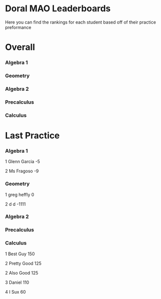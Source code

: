 # Doral MAO Leaderboards
Here you can find the rankings for each student based off of their practice preformance

# Overall

<h3> Algebra 1 </h3>
<h3> Geometry </h3>
<h3> Algebra 2 </h3>
<h3> Precalculus </h3>
<h3> Calculus </h3>

# Last Practice

<h3> Algebra 1 </h3>

1 Glenn Garcia -5

2 Ms Fragoso -9
<h3> Geometry </h3>

1 greg heffly 0

2 d d -1111
<h3> Algebra 2 </h3>
<h3> Precalculus </h3>
<h3> Calculus </h3>

1 Best Guy 150

2 Pretty Good 125

2 Also Good 125

3 Daniel 110

4 I Sux 60

